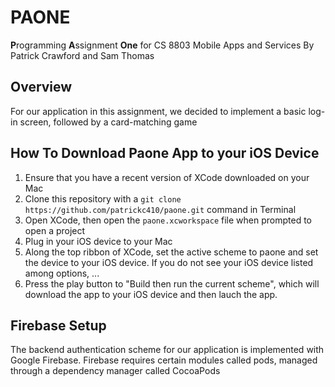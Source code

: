 # PAONE
**P**rogramming **A**ssignment **One** for CS 8803 Mobile Apps and Services
By Patrick Crawford and Sam Thomas

## Overview
For our application in this assignment, we decided to implement
a basic log-in screen, followed by a card-matching game

## How To Download Paone App to your iOS Device
1. Ensure that you have a recent version of XCode downloaded on your Mac
2. Clone this repository with a `git clone https://github.com/patrickc410/paone.git` command in Terminal
4. Open XCode, then open the `paone.xcworkspace` file when prompted to open a project
5. Plug in your iOS device to your Mac
6. Along the top ribbon of XCode, set the active scheme to paone and set the device to your iOS device. If you do not see your iOS device listed among options, ...
7. Press the play button to "Build then run the current scheme", which will download the app to your iOS device and then lauch the app.


## Firebase Setup
The backend authentication scheme for our application is implemented with Google Firebase.
Firebase requires certain modules called pods, managed through a dependency manager called CocoaPods

